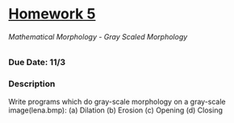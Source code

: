 # [Homework 5](http://cv2.csie.ntu.edu.tw/CV/hw2019/hw5.html)
###### Mathematical Morphology - Gray Scaled Morphology
### Due Date: 11/3
### Description
Write programs which do gray-scale morphology on a gray-scale image(lena.bmp):
   (a) Dilation
   (b) Erosion
   (c) Opening
   (d) Closing
